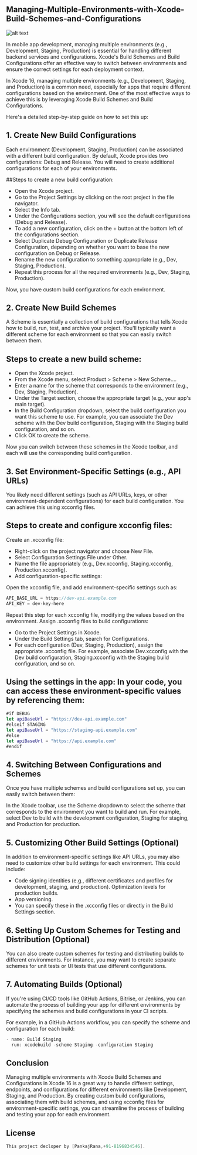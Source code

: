 ## Managing-Multiple-Environments-with-Xcode-Build-Schemes-and-Configurations 

![alt text](https://miro.medium.com/v2/resize:fit:1400/1*qjfJbL860moXFUramgJCwg.png)

In mobile app development, managing multiple environments (e.g., Development, Staging, Production) is essential for handling different backend services and configurations. Xcode's Build Schemes and Build Configurations offer an effective way to switch between environments and ensure the correct settings for each deployment context.

In Xcode 16, managing multiple environments (e.g., Development, Staging, and Production) is a common need, especially for apps that require different configurations based on the environment. One of the most effective ways to achieve this is by leveraging Xcode Build Schemes and Build Configurations.

Here's a detailed step-by-step guide on how to set this up:

## 1. Create New Build Configurations
Each environment (Development, Staging, Production) can be associated with a different build configuration. By default, Xcode provides two configurations: Debug and Release. You will need to create additional configurations for each of your environments.

##Steps to create a new build configuration:
- Open the Xcode project.
- Go to the Project Settings by clicking on the root project in the file navigator.
- Select the Info tab.
- Under the Configurations section, you will see the default configurations (Debug and Release).
- To add a new configuration, click on the + button at the bottom left of the configurations section.
- Select Duplicate Debug Configuration or Duplicate Release Configuration, depending on whether you want to base the new configuration on Debug or Release.
- Rename the new configuration to something appropriate (e.g., Dev, Staging, Production).
- Repeat this process for all the required environments (e.g., Dev, Staging, Production).

Now, you have custom build configurations for each environment.

## 2. Create New Build Schemes
A Scheme is essentially a collection of build configurations that tells Xcode how to build, run, test, and archive your project. You'll typically want a different scheme for each environment so that you can easily switch between them.

## Steps to create a new build scheme:
- Open the Xcode project.
- From the Xcode menu, select Product > Scheme > New Scheme....
- Enter a name for the scheme that corresponds to the environment (e.g., Dev, Staging, Production).
- Under the Target section, choose the appropriate target (e.g., your app's main target).
- In the Build Configuration dropdown, select the build configuration you want this scheme to use. For example, you can associate the Dev scheme with the Dev build configuration, Staging with the Staging build configuration, and so on.
- Click OK to create the scheme.

Now you can switch between these schemes in the Xcode toolbar, and each will use the corresponding build configuration.

## 3. Set Environment-Specific Settings (e.g., API URLs)
You likely need different settings (such as API URLs, keys, or other environment-dependent configurations) for each build configuration. You can achieve this using xcconfig files.

## Steps to create and configure xcconfig files:
Create an .xcconfig file:

- Right-click on the project navigator and choose New File.
- Select Configuration Settings File under Other.
- Name the file appropriately (e.g., Dev.xcconfig, Staging.xcconfig, Production.xcconfig).
- Add configuration-specific settings:

Open the xcconfig file, and add environment-specific settings such as:

```swift
API_BASE_URL = https://dev-api.example.com
API_KEY = dev-key-here
```
Repeat this step for each xcconfig file, modifying the values based on the environment.
Assign .xcconfig files to build configurations:

- Go to the Project Settings in Xcode.
- Under the Build Settings tab, search for Configurations.
- For each configuration (Dev, Staging, Production), assign the appropriate .xcconfig file.
For example, associate Dev.xcconfig with the Dev build configuration, Staging.xcconfig with the Staging build configuration, and so on.

## Using the settings in the app: In your code, you can access these environment-specific values by referencing them:
```swift
#if DEBUG
let apiBaseUrl = "https://dev-api.example.com"
#elseif STAGING
let apiBaseUrl = "https://staging-api.example.com"
#else
let apiBaseUrl = "https://api.example.com"
#endif
```

## 4. Switching Between Configurations and Schemes
Once you have multiple schemes and build configurations set up, you can easily switch between them:

In the Xcode toolbar, use the Scheme dropdown to select the scheme that corresponds to the environment you want to build and run.
For example, select Dev to build with the development configuration, Staging for staging, and Production for production.

## 5. Customizing Other Build Settings (Optional)
In addition to environment-specific settings like API URLs, you may also need to customize other build settings for each environment. This could include:

- Code signing identities (e.g., different certificates and profiles for development, staging, and production).
Optimization levels for production builds.
- App versioning.
- You can specify these in the .xcconfig files or directly in the Build Settings section.

## 6. Setting Up Custom Schemes for Testing and Distribution (Optional)
You can also create custom schemes for testing and distributing builds to different environments. For instance, you may want to create separate schemes for unit tests or UI tests that use different configurations.

## 7. Automating Builds (Optional)
If you're using CI/CD tools like GitHub Actions, Bitrise, or Jenkins, you can automate the process of building your app for different environments by specifying the schemes and build configurations in your CI scripts.

For example, in a GitHub Actions workflow, you can specify the scheme and configuration for each build:
```swift
- name: Build Staging
  run: xcodebuild -scheme Staging -configuration Staging
```
## Conclusion
Managing multiple environments with Xcode Build Schemes and Configurations in Xcode 16 is a great way to handle different settings, endpoints, and configurations for different environments like Development, Staging, and Production. By creating custom build configurations, associating them with build schemes, and using xcconfig files for environment-specific settings, you can streamline the process of building and testing your app for each environment. 

## License

```swift 
This project decloper by [PankajRana,+91-8196834546]. 
```
